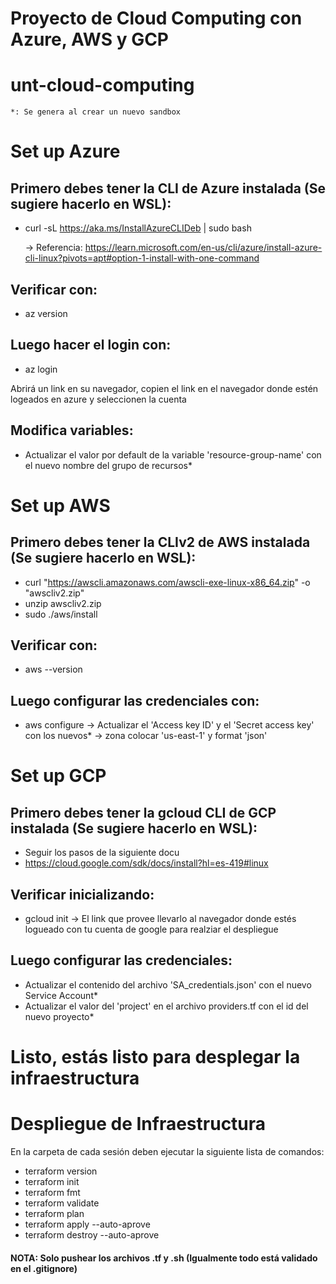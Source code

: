 # Proyecto de Cloud Computing con Azure, AWS y GCP
# unt-cloud-computing
    *: Se genera al crear un nuevo sandbox

# Set up Azure

## Primero debes tener la CLI de Azure instalada (Se sugiere hacerlo en WSL):
 - curl -sL https://aka.ms/InstallAzureCLIDeb | sudo bash

    -> Referencia: https://learn.microsoft.com/en-us/cli/azure/install-azure-cli-linux?pivots=apt#option-1-install-with-one-command
## Verificar con:
 - az version

## Luego hacer el login con:
 - az login

 Abrirá un link en su navegador, copien el link en el navegador donde estén logeados en azure y seleccionen la cuenta

## Modifica variables:
 - Actualizar el valor por default de la variable 'resource-group-name' con el nuevo nombre del grupo de recursos*

# Set up AWS

## Primero debes tener la CLIv2 de AWS instalada (Se sugiere hacerlo en WSL):
 - curl "https://awscli.amazonaws.com/awscli-exe-linux-x86_64.zip" -o "awscliv2.zip"
 - unzip awscliv2.zip
 - sudo ./aws/install

## Verificar con:
 - aws --version

## Luego configurar las credenciales con:
 - aws configure
    -> Actualizar el 'Access key ID' y el 'Secret access key' con los nuevos*
    -> zona colocar 'us-east-1' y format 'json'

# Set up GCP

## Primero debes tener la gcloud CLI de GCP instalada (Se sugiere hacerlo en WSL):
 - Seguir los pasos de la siguiente docu
 - https://cloud.google.com/sdk/docs/install?hl=es-419#linux

## Verificar inicializando:
 - gcloud init
    -> El link que provee llevarlo al navegador donde estés logueado con tu cuenta de google para realziar el despliegue

## Luego configurar las credenciales:
 - Actualizar el contenido del archivo 'SA_credentials.json' con el nuevo Service Account*
 - Actualizar el valor del 'project' en el archivo providers.tf con el id del nuevo proyecto*

# Listo, estás listo para desplegar la infraestructura

# Despliegue de Infraestructura
En la carpeta de cada sesión deben ejecutar la siguiente lista de comandos:
 - terraform version
 - terraform init
 - terraform fmt
 - terraform validate
 - terraform plan
 - terraform apply --auto-aprove
 - terraform destroy --auto-aprove

#### NOTA: Solo pushear los archivos .tf y .sh (Igualmente todo está validado en el .gitignore)
